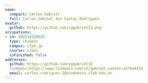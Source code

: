 ```yaml
---
name:
  compact: Carlos Gabriel
  full: Carlos Gabriel dos Santos Rodrigues
avatar:
  github: https://github.com/cggabriel12.png
occupations:
- id: 202514320024
  type: student
  campus: ifpb-jp
  course: csbes
  isFinished: false
addresses:
  github: https://github.com/cggabriel12
  linkedin:https://www.linkedin.com/in/gabriel-santos-a274a4374
  email: carlos.rodrigues.1@academico.ifpb.edu.br
---
```

